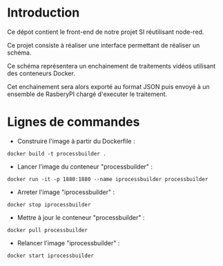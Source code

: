 # Introduction

Ce dépot contient le front-end de notre projet SI réutilisant node-red.

Ce projet consiste à réaliser une interface permettant de réaliser un schéma.

Ce schéma représentera un enchainement de traitements vidéos utilisant des conteneurs Docker.

Cet enchainement sera alors exporté au format JSON puis envoyé à un ensemble de RasberyPI chargé d'executer le traitement.

# Lignes de commandes

* Construire l'image à partir du Dockerfile : 
```
docker build -t processbuilder .
```

* Lancer l'image du conteneur "processbuilder" : 
```
docker run -it -p 1880:1880 --name iprocessbuilder processbuilder
```

* Arreter l'image "iprocessbuilder" : 
```
docker stop iprocessbuilder
```

* Mettre à jour le conteneur "processbuilder" : 
```
docker pull processbuilder
```

* Relancer l'image "iprocessbuilder" : 
```
docker start iprocessbuilder
```